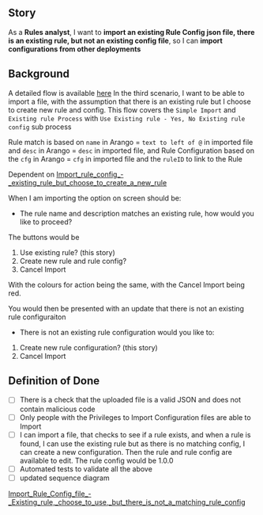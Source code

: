 ## Story

As a **Rules analyst**,
I want to **import an existing Rule Config json file, there is an existing rule, but not an existing config file**,
so I can **import configurations from other deployments**

## Background

A detailed flow is available [here](https://github.com/lextego/projectmgt/blob/main/polly/config-svc/01-product/overview/10_import_rule_configuration.md)
In the third scenario, I want to be able to import a file, with the assumption that there is an existing rule but I choose to create new rule and config. This flow covers the ```Simple Import``` and ```Existing rule Process``` with ```Use Existing rule - Yes, No Existing rule config``` sub process

Rule match is based on ```name``` in Arango = ```text to left of @``` in imported file and ```desc```  in Arango = ```desc``` in imported file, and Rule Configuration based on the ```cfg``` in Arango = ```cfg``` in imported file and the ```ruleID``` to link to the Rule

Dependent on [Import_rule_config_-_existing_rule_but_choose_to_create_a_new_rule](https://github.com/lextego/projectmgt/issues/130)

When I am importing the option on screen should be:

- The rule name and description matches an existing rule, how would you like to proceed?

The buttons would be

1. Use existing rule? (this story)
2. Create new rule and rule config?
3. Cancel Import

With the colours for action being the same, with the Cancel Import being red.

You would then be presented with an update that there is not an existing rule configuraiton

- There is not an existing rule configuration would you like to:

1. Create new rule configuration? (this story)
2. Cancel Import

## Definition of Done

- [ ] There is a check that the uploaded file is a valid JSON and does not contain malicious code
- [ ] Only people with the Privileges to Import Configuration files are able to Import
- [ ] I can import a file, that checks to see if a rule exists, and when a rule is found, I can use the existing rule but as there is no matching config, I can create a new configuration. Then the rule and rule config are available to edit. The rule config would be 1.0.0
- [ ] Automated tests to validate all the above
- [ ] updated sequence diagram

[Import_Rule_Config_file_-_Existing_rule,_choose_to_use,_but_there_is_not_a_matching_rule_config](https://github.com/lextego/projectmgt/issues/131)
